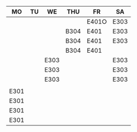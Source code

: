|MO  |TU|WE  |THU |FR   |SA  |
|----|--|----|----|-----|----|
|    |  |    |    |E401⭘|E303|
|    |  |    |B304|E401 |E303|
|    |  |    |B304|E401 |E303|
|    |  |    |B304|E401 |    |
|    |  |E303|    |     |E303|
|    |  |E303|    |     |E303|
|    |  |E303|    |     |E303|
|    |  |    |    |     |    |
|E301|  |    |    |     |    |
|E301|  |    |    |     |    |
|E301|  |    |    |     |    |
|E301|  |    |    |     |    |
